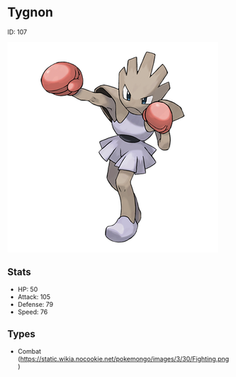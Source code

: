 # Tygnon


ID: 107

![](https://raw.githubusercontent.com/PokeAPI/sprites/master/sprites/pokemon/other/official-artwork/107.png "Tygnon")

## Stats


 - HP: 50
 - Attack: 105
 - Defense: 79
 - Speed: 76

## Types


 - Combat (https://static.wikia.nocookie.net/pokemongo/images/3/30/Fighting.png)
